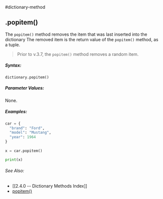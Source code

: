 #dictionary-method
## .popitem()

The `popitem()` method removes the item that was last inserted into the dictionary
The removed item is the return value of the `popitem()` method, as a tuple.

> Prior to v.3.7, the `popitem()` method removes a random item.

##### Syntax:
 `dictionary.popitem()`

##### Parameter Values:
None.

##### Examples:
```python
car = {  
  "brand": "Ford",  
  "model": "Mustang",  
  "year": 1964  
}  
  
x = car.popitem()  

print(x)

```


###### See Also:
- [[2.4.0 -- Dictionary Methods Index]]
- [popitem()](https://www.w3schools.com/python/ref_dictionary_popitem.asp)